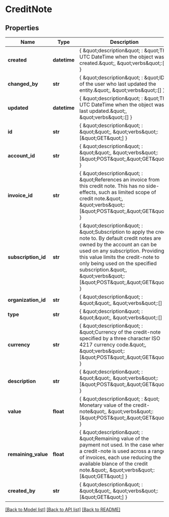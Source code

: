 # CreditNote

## Properties
Name | Type | Description | Notes
------------ | ------------- | ------------- | -------------
**created** | **datetime** | { \&quot;description\&quot; : \&quot;The UTC DateTime when the object was created.\&quot;, \&quot;verbs\&quot;:[] } | [optional] 
**changed_by** | **str** | { \&quot;description\&quot; : \&quot;ID of the user who last updated the entity.\&quot;, \&quot;verbs\&quot;:[] } | [optional] 
**updated** | **datetime** | { \&quot;description\&quot; : \&quot;The UTC DateTime when the object was last updated.\&quot;, \&quot;verbs\&quot;:[] } | [optional] 
**id** | **str** | { \&quot;description\&quot; : \&quot;\&quot;, \&quot;verbs\&quot;:[\&quot;GET\&quot;] } | [optional] 
**account_id** | **str** | { \&quot;description\&quot; : \&quot;\&quot;, \&quot;verbs\&quot;:[\&quot;POST\&quot;,\&quot;GET\&quot;] } | 
**invoice_id** | **str** | { \&quot;description\&quot; : \&quot;References an invoice from this credit note. This has no side-effects, such as limited scope of credit note.\&quot;, \&quot;verbs\&quot;:[\&quot;POST\&quot;,\&quot;GET\&quot;] } | [optional] 
**subscription_id** | **str** | { \&quot;description\&quot; : \&quot;Subscription to apply the credit note to. By default credit notes are owned by the account an can be used on any subscription. Providing this value limits the credit-note to only being used on the specified subscription.\&quot;, \&quot;verbs\&quot;:[\&quot;POST\&quot;,\&quot;GET\&quot;] } | [optional] 
**organization_id** | **str** | { \&quot;description\&quot; : \&quot;\&quot;, \&quot;verbs\&quot;:[] } | [optional] 
**type** | **str** | { \&quot;description\&quot; : \&quot;\&quot;, \&quot;verbs\&quot;:[] } | 
**currency** | **str** | { \&quot;description\&quot; : \&quot;Currency of the credit-note specified by a three character ISO 4217 currency code.\&quot;, \&quot;verbs\&quot;:[\&quot;POST\&quot;,\&quot;GET\&quot;] } | 
**description** | **str** | { \&quot;description\&quot; : \&quot;\&quot;, \&quot;verbs\&quot;:[\&quot;POST\&quot;,\&quot;GET\&quot;] } | [optional] 
**value** | **float** | { \&quot;description\&quot; : \&quot; Monetary value of the credit-note\&quot;, \&quot;verbs\&quot;:[\&quot;POST\&quot;,\&quot;GET\&quot;] } | 
**remaining_value** | **float** | { \&quot;description\&quot; : \&quot;Remaining value of the payment not used. In the case when a credit-note is used across a range of invoices, each use reducing the available blance of the credit note.\&quot;, \&quot;verbs\&quot;:[\&quot;GET\&quot;] } | 
**created_by** | **str** | { \&quot;description\&quot; : \&quot;\&quot;, \&quot;verbs\&quot;:[\&quot;GET\&quot;] } | [optional] 

[[Back to Model list]](../README.md#documentation-for-models) [[Back to API list]](../README.md#documentation-for-api-endpoints) [[Back to README]](../README.md)


